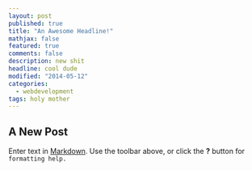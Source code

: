 ```yaml
---
layout: post
published: true
title: "An Awesome Headline!"
mathjax: false
featured: true
comments: false
description: new shit
headline: cool dude
modified: "2014-05-12"
categories: 
  - webdevelopment
tags: holy mother
---
```


## A New Post

Enter text in [Markdown](http://daringfireball.net/projects/markdown/). Use the toolbar above, or click the **?** button for `formatting help.`

